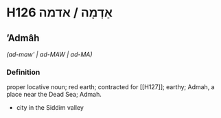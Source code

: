 # H126 אַדְמָה / אדמה

## ʼAdmâh

_(ad-maw' | ad-MAW | ad-MA)_

### Definition

proper locative noun; red earth; contracted for [[H127]]; earthy; Admah, a place near the Dead Sea; Admah.

- city in the Siddim valley
